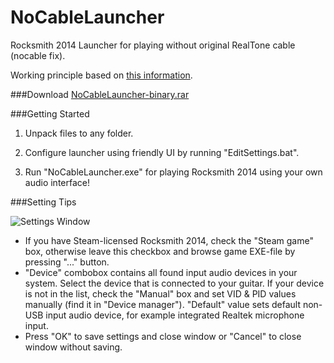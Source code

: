 # NoCableLauncher
Rocksmith 2014 Launcher for playing without original RealTone cable (nocable fix).

Working principle based on [this information](http://cs.rin.ru/forum/viewtopic.php?f=10&t=63705&p=1006201#p1006201).

###Download
[NoCableLauncher-binary.rar](https://dl.dropboxusercontent.com/u/1288526/NoCableLauncher-binary.rar)


###Getting Started
1) Unpack files to any folder.

2) Configure launcher using friendly UI by running "EditSettings.bat".

3) Run "NoCableLauncher.exe" for playing Rocksmith 2014 using your own audio interface!


###Setting Tips

![Settings Window](http://images.illuzor.com/uploads/r14launch.png)

* If you have Steam-licensed Rocksmith 2014, check the "Steam game" box, otherwise leave this checkbox and browse game EXE-file by pressing "..." button.
* "Device" сombobox contains all found input audio devices in your system. Select the device that is connected to your guitar. If your device is not in the list, check the "Manual" box and set VID & PID values manually (find it in "Device manager"). "Default" value sets default non-USB input audio device, for example integrated Realtek microphone input.
* Press "OK" to save settings and close window or "Cancel" to close window without saving.
